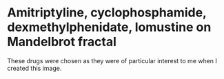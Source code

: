 # Amitriptyline, cyclophosphamide, dexmethylphenidate, lomustine on Mandelbrot fractal
These drugs were chosen as they were of particular interest to me when I created this image. 
